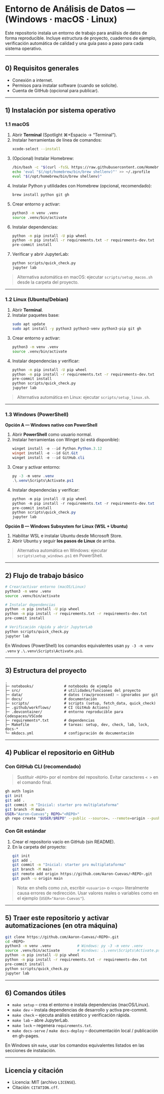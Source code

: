 # Entorno de Análisis de Datos —  (Windows · macOS · Linux)

Este repositorio instala un entorno de trabajo para análisis de datos de forma reproducible. Incluye estructura de proyecto, cuadernos de ejemplo, verificación automática de calidad y una guía paso a paso para cada sistema operativo.

---

## 0) Requisitos generales
- Conexión a internet.
- Permisos para instalar software (cuando se solicite).
- Cuenta de GitHub (opcional para publicar).

---

## 1) Instalación por sistema operativo

### 1.1 macOS
1. Abrir **Terminal** (Spotlight ⌘+Espacio → “Terminal”).
2. Instalar herramientas de línea de comandos:
   ```bash
   xcode-select --install
   ```
3. (Opcional) Instalar Homebrew:
   ```bash
   /bin/bash -c "$(curl -fsSL https://raw.githubusercontent.com/Homebrew/install/HEAD/install.sh)"
   echo 'eval "$(/opt/homebrew/bin/brew shellenv)"' >> ~/.zprofile
   eval "$(/opt/homebrew/bin/brew shellenv)"
   ```
4. Instalar Python y utilidades con Homebrew (opcional, recomendado):
   ```bash
   brew install python git gh
   ```
5. Crear entorno y activar:
   ```bash
   python3 -m venv .venv
   source .venv/bin/activate
   ```
6. Instalar dependencias:
   ```bash
   python -m pip install -U pip wheel
   python -m pip install -r requirements.txt -r requirements-dev.txt
   pre-commit install
   ```
7. Verificar y abrir JupyterLab:
   ```bash
   python scripts/quick_check.py
   jupyter lab
   ```

> Alternativa automática en macOS: ejecutar `scripts/setup_macos.sh` desde la carpeta del proyecto.

---

### 1.2 Linux (Ubuntu/Debian)
1. Abrir **Terminal**.
2. Instalar paquetes base:
   ```bash
   sudo apt update
   sudo apt install -y python3 python3-venv python3-pip git gh
   ```
3. Crear entorno y activar:
   ```bash
   python3 -m venv .venv
   source .venv/bin/activate
   ```
4. Instalar dependencias y verificar:
   ```bash
   python -m pip install -U pip wheel
   python -m pip install -r requirements.txt -r requirements-dev.txt
   pre-commit install
   python scripts/quick_check.py
   jupyter lab
   ```

> Alternativa automática en Linux: ejecutar `scripts/setup_linux.sh`.

---

### 1.3 Windows (PowerShell)
**Opción A — Windows nativo con PowerShell**
1. Abrir **PowerShell** como usuario normal.
2. Instalar herramientas con Winget (si está disponible):
   ```powershell
   winget install -e --id Python.Python.3.12
   winget install -e --id Git.Git
   winget install -e --id GitHub.cli
   ```
3. Crear y activar entorno:
   ```powershell
   py -3 -m venv .venv
   .\.venv\Scripts\Activate.ps1
   ```
4. Instalar dependencias y verificar:
   ```powershell
   python -m pip install -U pip wheel
   python -m pip install -r requirements.txt -r requirements-dev.txt
   pre-commit install
   python scripts\quick_check.py
   jupyter lab
   ```

**Opción B — Windows Subsystem for Linux (WSL + Ubuntu)**
1. Habilitar WSL e instalar Ubuntu desde Microsoft Store.
2. Abrir Ubuntu y seguir **los pasos de Linux** de arriba.

> Alternativa automática en Windows: ejecutar `scripts\setup_windows.ps1` en PowerShell.

---

## 2) Flujo de trabajo básico
```bash
# Crear/activar entorno (macOS/Linux)
python3 -m venv .venv
source .venv/bin/activate

# Instalar dependencias
python -m pip install -U pip wheel
python -m pip install -r requirements.txt -r requirements-dev.txt
pre-commit install

# Verificación rápida y abrir JupyterLab
python scripts/quick_check.py
jupyter lab
```

En Windows (PowerShell) los comandos equivalentes usan `py -3 -m venv .venv` y `.\.venv\Scripts\Activate.ps1`.

---

## 3) Estructura del proyecto
```
.
├─ notebooks/              # notebooks de ejemplo
├─ src/                    # utilidades/funciones del proyecto
├─ data/                   # datos (raw/processed) – ignorados por git
├─ docs/                   # documentación
├─ scripts/                # scripts (setup, fetch_data, quick_check)
├─ .github/workflows/      # CI (GitHub Actions)
├─ .devcontainer/          # entorno reproducible para Codespaces/VSCode
├─ requirements*.txt       # dependencias
├─ Makefile                # tareas: setup, dev, check, lab, lock, docs-*
└─ mkdocs.yml              # configuración de documentación
```

---

## 4) Publicar el repositorio en GitHub

### Con GitHub CLI (recomendado)
> Sustituir `<REPO>` por el nombre del repositorio. Evitar caracteres `< >` en el comando final.
```bash
gh auth login
git init
git add .
git commit -m "Inicial: starter pro multiplataforma"
git branch -M main
USER="Aaron-Cuevas"; REPO="<REPO>"
gh repo create "$USER/$REPO" --public --source=. --remote=origin --push
```

### Con Git estándar
1. Crear el repositorio vacío en GitHub (sin README).
2. En la carpeta del proyecto:
   ```bash
   git init
   git add .
   git commit -m "Inicial: starter pro multiplataforma"
   git branch -M main
   git remote add origin https://github.com/Aaron-Cuevas/<REPO>.git
   git push -u origin main
   ```

> Nota: en shells como `zsh`, escribir `<usuario>` o `<repo>` literalmente causa errores de redirección. Usar valores reales o variables como en el ejemplo (`USER="Aaron-Cuevas"`).

---

## 5) Traer este repositorio y activar automatizaciones (en otra máquina)
```bash
git clone https://github.com/Aaron-Cuevas/<REPO>.git
cd <REPO>
python3 -m venv .venv            # Windows: py -3 -m venv .venv
source .venv/bin/activate        # Windows: .\.venv\Scripts\Activate.ps1
python -m pip install -U pip wheel
python -m pip install -r requirements.txt -r requirements-dev.txt
pre-commit install
python scripts/quick_check.py
jupyter lab
```

---

## 6) Comandos útiles
- `make setup` – crea el entorno e instala dependencias (macOS/Linux).
- `make dev` – instala dependencias de desarrollo y activa pre-commit.
- `make check` – ejecuta análisis estático y verificación rápida.
- `make lab` – abre JupyterLab.
- `make lock` – regenera `requirements.txt`.
- `make docs-serve` / `make docs-deploy` – documentación local / publicación en gh-pages.

En Windows sin `make`, usar los comandos equivalentes listados en las secciones de instalación.

---

## Licencia y citación
- Licencia: MIT (archivo `LICENSE`).
- Citación: `CITATION.cff`.
